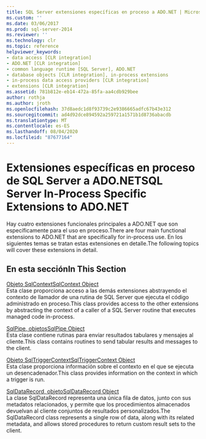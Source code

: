 ```yaml
---
title: SQL Server extensiones específicas en proceso a ADO.NET | Microsoft Docs
ms.custom: ''
ms.date: 03/06/2017
ms.prod: sql-server-2014
ms.reviewer: ''
ms.technology: clr
ms.topic: reference
helpviewer_keywords:
- data access [CLR integration]
- ADO.NET [CLR integration]
- common language runtime [SQL Server], ADO.NET
- database objects [CLR integration], in-process extensions
- in-process data access providers [CLR integration]
- extensions [CLR integration]
ms.assetid: 781b812e-eb14-472a-85fa-aa4cdb929bee
author: rothja
ms.author: jroth
ms.openlocfilehash: 37d8aedc1d8f93739c2e9386665adfc67b43e312
ms.sourcegitcommit: ad4d92dce894592a259721a1571b1d8736abacdb
ms.translationtype: MT
ms.contentlocale: es-ES
ms.lasthandoff: 08/04/2020
ms.locfileid: "87677164"
---
```

# <a name="sql-server-in-process-specific-extensions-to-adonet"></a><span data-ttu-id="a7010-102">Extensiones específicas en proceso de SQL Server a ADO.NET</span><span class="sxs-lookup"><span data-stu-id="a7010-102">SQL Server In-Process Specific Extensions to ADO.NET</span></span>
  <span data-ttu-id="a7010-103">Hay cuatro extensiones funcionales principales a ADO.NET que son específicamente para el uso en proceso.</span><span class="sxs-lookup"><span data-stu-id="a7010-103">There are four main functional extensions to ADO.NET that are specifically for in-process use.</span></span> <span data-ttu-id="a7010-104">En los siguientes temas se tratan estas extensiones en detalle.</span><span class="sxs-lookup"><span data-stu-id="a7010-104">The following topics will cover these extensions in detail.</span></span>  
  
## <a name="in-this-section"></a><span data-ttu-id="a7010-105">En esta sección</span><span class="sxs-lookup"><span data-stu-id="a7010-105">In This Section</span></span>  
 [<span data-ttu-id="a7010-106">Objeto SqlContext</span><span class="sxs-lookup"><span data-stu-id="a7010-106">SqlContext Object</span></span>](sqlcontext-object.md)  
 <span data-ttu-id="a7010-107">Esta clase proporciona acceso a las demás extensiones abstrayendo el contexto de llamador de una rutina de SQL Server que ejecuta el código administrado en proceso.</span><span class="sxs-lookup"><span data-stu-id="a7010-107">This class provides access to the other extensions by abstracting the context of a caller of a SQL Server routine that executes managed code in-process.</span></span>  
  
 [<span data-ttu-id="a7010-108">SqlPipe, objetos</span><span class="sxs-lookup"><span data-stu-id="a7010-108">SqlPipe Object</span></span>](sqlpipe-object.md)  
 <span data-ttu-id="a7010-109">Esta clase contiene rutinas para enviar resultados tabulares y mensajes al cliente.</span><span class="sxs-lookup"><span data-stu-id="a7010-109">This class contains routines to send tabular results and messages to the client.</span></span>  
  
 [<span data-ttu-id="a7010-110">Objeto SqlTriggerContext</span><span class="sxs-lookup"><span data-stu-id="a7010-110">SqlTriggerContext Object</span></span>](sqltriggercontext-object.md)  
 <span data-ttu-id="a7010-111">Esta clase proporciona información sobre el contexto en el que se ejecuta un desencadenador.</span><span class="sxs-lookup"><span data-stu-id="a7010-111">This class provides information on the context in which a trigger is run.</span></span>  
  
 [<span data-ttu-id="a7010-112">SqlDataRecord, objeto</span><span class="sxs-lookup"><span data-stu-id="a7010-112">SqlDataRecord Object</span></span>](sqldatarecord-object.md)  
 <span data-ttu-id="a7010-113">La clase SqlDataRecord representa una única fila de datos, junto con sus metadatos relacionados, y permite que los procedimientos almacenados devuelvan al cliente conjuntos de resultados personalizados.</span><span class="sxs-lookup"><span data-stu-id="a7010-113">The SqlDataRecord class represents a single row of data, along with its related metadata, and allows stored procedures to return custom result sets to the client.</span></span>  
  
  
